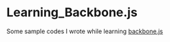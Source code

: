 Learning_Backbone.js
====================

Some sample codes I wrote while learning [backbone.js](http://backbonejs.org/)
